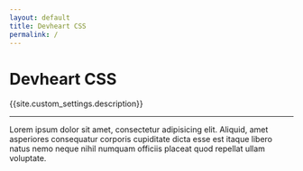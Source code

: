 ```yaml
---
layout: default
title: Devheart CSS
permalink: /
---
```



<h1>Devheart CSS</h1>

<p class="lead">{{site.custom_settings.description}}</p>

<hr class="my-2">

Lorem ipsum dolor sit amet, consectetur adipisicing elit. Aliquid, amet asperiores consequatur corporis cupiditate dicta esse est itaque libero natus nemo neque nihil numquam officiis placeat quod repellat ullam voluptate.
